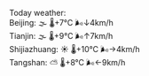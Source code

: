 Today weather:  
Beijing: 🌫  🌡️+7°C 🌬️↓4km/h  
Tianjin: 🌫  🌡️+9°C 🌬️↑7km/h  
Shijiazhuang: ☀️   🌡️+10°C 🌬️→4km/h  
Tangshan: ⛅️  🌡️+8°C 🌬️←9km/h  
